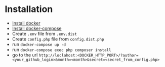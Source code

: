 # Installation
- [Install docker](https://docs.docker.com/engine/install/)
- [Install docker-compose](https://docs.docker.com/compose/install/)
- Create `.env` file from `.env.dist`
- Create `config.php` file from `config.dist.php`
- run `docker-compose up -d`
- run `docker-compose exec php composer install`
- go to the url `http://loclahost:<DOCKER_HTTP_PORT>/?author=<your_github_login>&month=<month>&secret=<secret_from_config.php>`

